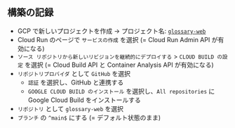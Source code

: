 ## 構築の記録

- GCP で新しいプロジェクトを作成 → プロジェクト名: [`glossary-web`](https://console.cloud.google.com/?project=glossary-web)
- Cloud Run のページで `サービスの作成` を選択 (= Cloud Run Admin API が有効になる)
- `ソース リポジトリから新しいリビジョンを継続的にデプロイする` > `CLOUD BUILD の設定` を選択 (= Cloud Build API と Container Analysis API が有効になる)
- `リポジトリプロバイダ` として `GitHub` を選択
  - `認証` を選択し、GitHub と連携する
  - `GOOGLE CLOUD BUILD のインストール` を選択し、`All repositories` に Google Cloud Build をインストールする
- `リポジトリ` として `glossary-web` を選択
- `ブランチ` の `^main$` にする (= デフォルト状態のまま)
